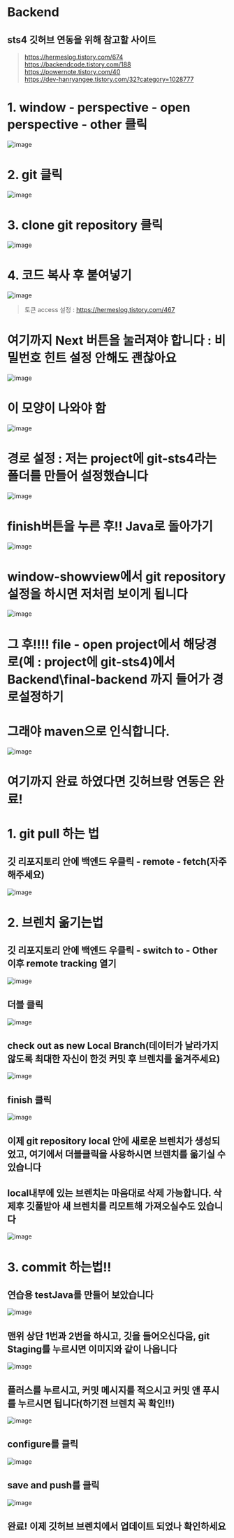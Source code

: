 # Backend
## sts4 깃허브 연동을 위해 참고할 사이트
> https://hermeslog.tistory.com/674  
> https://backendcode.tistory.com/188  
> https://powernote.tistory.com/40  
> https://dev-hanryangee.tistory.com/32?category=1028777  
# 1. window - perspective - open perspective - other 클릭
![image](https://github.com/final-1-joe/Backend/assets/126868160/a94fb23a-3173-4198-b9d5-71c665aca3de)

# 2. git 클릭
![image](https://github.com/final-1-joe/Backend/assets/126868160/930d751c-b9f3-4b9c-81ad-ae035ddc142b)

# 3. clone git repository 클릭
![image](https://github.com/final-1-joe/Backend/assets/126868160/8f02b7c8-1963-4de9-aaf6-57260185d379)

# 4. 코드 복사 후 붙여넣기
![image](https://github.com/final-1-joe/Backend/assets/126868160/96eea202-f3c4-4765-aaed-89361f2299d7)
> 토큰 access 설정 : https://hermeslog.tistory.com/467
# 여기까지 Next 버튼을 눌러져야 합니다 : 비밀번호 힌트 설정 안해도 괜찮아요
![image](https://github.com/final-1-joe/Backend/assets/126868160/ff9e1e20-d88d-48c4-a119-1a86357cfee2)
# 이 모양이 나와야 함
![image](https://github.com/final-1-joe/Backend/assets/126868160/f37c71a5-c1a3-4ec9-98e6-d43877216053)
# 경로 설정 : 저는 project에 git-sts4라는 폴더를 만들어 설정했습니다
![image](https://github.com/final-1-joe/Backend/assets/126868160/284eddee-364b-4e2f-b0ef-dba3670127f8)
# finish버튼을 누른 후!! Java로 돌아가기
![image](https://github.com/final-1-joe/Backend/assets/126868160/f110b97b-6eb0-481d-b8bc-5fab1b9e3d81)
# window-showview에서 git repository설정을 하시면 저처럼 보이게 됩니다
![image](https://github.com/final-1-joe/Backend/assets/126868160/18abb673-7f1e-4384-b58a-57f2f9a53280)
# 그 후!!!! file - open project에서 해당경로(예 : project에 git-sts4)에서 Backend\final-backend 까지 들어가 경로설정하기
# 그래야 maven으로 인식합니다.
![image](https://github.com/final-1-joe/Backend/assets/126868160/1c7a1feb-fa4d-4e9c-8c6f-13f2ecb44265)
# 여기까지 완료 하였다면 깃허브랑 연동은 완료!
# 1. git pull 하는 법
## 깃 리포지토리 안에 백엔드 우클릭 - remote - fetch(자주 해주세요)
![image](https://github.com/final-1-joe/Backend/assets/126868160/e7b11cd3-5091-4dc7-88f2-8cfe46e4e170)
# 2. 브렌치 옮기는법
## 깃 리포지토리 안에 백엔드 우클릭 - switch to - Other 이후 remote tracking 열기
![image](https://github.com/final-1-joe/Backend/assets/126868160/3c56048a-e04b-4b39-a075-74228ebfdff5)
## 더블 클릭
![image](https://github.com/final-1-joe/Backend/assets/126868160/d393383c-5aba-4e1e-996e-2c26fba487ba)
## check out as new Local Branch(데이터가 날라가지 않도록 최대한 자신이 한것 커밋 후 브렌치를 옮겨주세요)
![image](https://github.com/final-1-joe/Backend/assets/126868160/eaa061c3-3fde-4dcb-91d7-f384e2751640)
## finish 클릭
![image](https://github.com/final-1-joe/Backend/assets/126868160/847b1194-a183-452e-b77f-b3af0986edf0)
## 이제 git repository local 안에 새로운 브렌치가 생성되었고, 여기에서 더블클릭을 사용하시면 브렌치를 옮기실 수 있습니다
## local내부에 있는 브렌치는 마음대로 삭제 가능합니다. 삭제후 깃풀받아 새 브렌치를 리모트해 가져오실수도 있습니다
![image](https://github.com/final-1-joe/Backend/assets/126868160/e55a4851-81df-4525-b277-7f2f832cce96)

# 3. commit 하는법!!
## 연습용 testJava를 만들어 보았습니다
![image](https://github.com/final-1-joe/Backend/assets/126868160/fa3c2e04-30b3-4deb-8d05-34a439d45753)
## 맨위 상단 1번과 2번을 하시고, 깃을 들어오신다음, git Staging를 누르시면 이미지와 같이 나옵니다
![image](https://github.com/final-1-joe/Backend/assets/126868160/e23f898d-e245-403c-a93b-c0edac2a9a02)
## 플러스를 누르시고, 커밋 메시지를 적으시고 커밋 앤 푸시를 누르시면 됩니다(하기전 브렌치 꼭 확인!!)
![image](https://github.com/final-1-joe/Backend/assets/126868160/1a6e5a77-e634-424a-8a48-361f8368b66a)
## configure를 클릭
![image](https://github.com/final-1-joe/Backend/assets/126868160/8101e209-d516-4deb-844b-7bd5207d5ea5)
## save and push를 클릭
![image](https://github.com/final-1-joe/Backend/assets/126868160/6105084d-d876-40b3-b6eb-324d5a3352e9)
## 완료! 이제 깃허브 브렌치에서 업데이트 되었나 확인하세요


